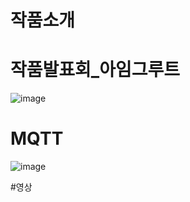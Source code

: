 # 작품소개

# 작품발표회_아임그루트
![image](https://github.com/2023rapa-project/rapa/assets/132196804/444923cb-db94-4eac-a61b-0d3ea322be90)
# MQTT
![image](https://github.com/2023rapa-project/rapa/assets/119103469/a7e49433-5c49-46c0-8f45-1fb60b78094c)

#영상

#
